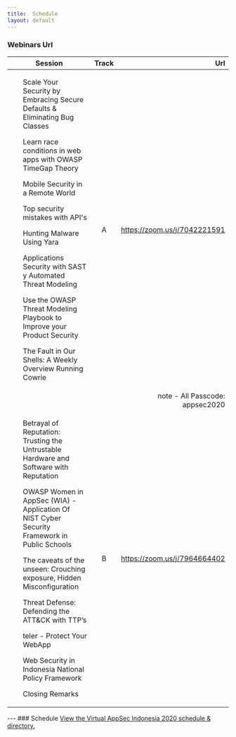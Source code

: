```yaml
---
title:  Schedule
layout: default
---
```


### Webinars Url

<table>
<thead>
<tr>
<th>Session</th>
<th align="center">Track</th>
<th align="right">Url</th>
</tr>
</thead>
<tbody>
<tr>
<td align="left"><ul>Scale Your Security by Embracing Secure Defaults & Eliminating Bug Classes</ul><ul>Learn race conditions in web apps with OWASP TimeGap Theory</ul><ul>Mobile Security in a Remote World</ul><ul>Top security mistakes with API's</ul><ul>Hunting Malware Using Yara</ul><ul>Applications Security with SAST y Automated Threat Modeling</ul><ul>Use the OWASP Threat Modeling Playbook to Improve your Product Security</ul><ul>The Fault in Our Shells: A Weekly Overview Running Cowrie</ul></td>
<td align="center">A</td>
<td align="right"><a href="https://zoom.us/j/7042221591">https://zoom.us/j/7042221591</a></td>

</tr>
<tr>
  <td align="left"> </td>
  <td align="center"></td>
<td align="right">note - All Passcode: appsec2020 </td>
</tr>
<tr>
<td align="left"><ul> Betrayal of Reputation: Trusting the Untrustable Hardware and Software with Reputation</ul><ul>OWASP Women in AppSec (WIA) - Application Of NIST Cyber Security Framework in Public Schools</ul><ul> The caveats of the unseen: Crouching exposure, Hidden Misconfiguration</ul><ul>Threat Defense: Defending the ATT&CK with TTP’s</ul><ul>teler - Protect Your WebApp</ul><ul> Web Security in Indonesia National Policy Framework</ul><ul>Closing Remarks</ul></td>
<td align="center">B</td>
<td align="right"><a href="https://zoom.us/j/7964664402">https://zoom.us/j/7964664402</a></td>
</tr>
</tbody>
</table>
---
### Schedule
<a id="sched-embed" href="//virtualappsecindonesia2020.sched.com/">View the Virtual AppSec Indonesia 2020 schedule &amp; directory.</a><script type="text/javascript" src="//virtualappsecindonesia2020.sched.com/js/embed.js"></script>